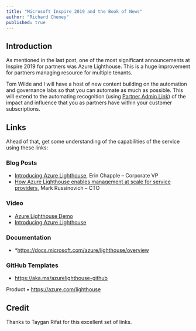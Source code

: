 ```yaml
---
title: "Microsoft Inspire 2019 and the Book of News"
author: "Richard Cheney"
published: true
---
```


## Introduction

As mentioned in the last post, one of the most significant announcements at Inspire 2019 for partners was Azure Lighthouse.  This is a huge improvement for partners managing resource for multiple tenants.

Tom Wilde and I will have a host of new content building on the automation and governance labs so that you can automate as much as possible. This will extend to the automating recognition (using [Partner Admin Link](https://aka.ms/partneradminlink)) of the impact and influence that you as partners have within your customer subscriptions.

## Links

Ahead of that, get some understanding of the capabilities of the service using these links:

### Blog Posts

* [Introducing Azure Lighthouse](https://azure.microsoft.com/blog/introducing-azure-lighthouse/), Erin Chapple – Corporate VP
* [How Azure Lighthouse enables management at scale for service providers](https://azure.microsoft.com/blog/how-azure-lighthouse-enables-management-at-scale-for-service-providers/), Mark Russinovich – CTO

### Video

* [Azure Lighthouse Demo](https://azure.microsoft.com/resources/videos/azure-lighthouse-demo-recording/)
* [Introducing Azure Lighthouse](https://www.youtube.com/watch?v=GotUkvE1_Ng)

### Documentation

* *<https://docs.microsoft.com/azure/lighthouse/overview>

### GitHub Templates

* <https://aka.ms/azurelighthouse-github>

Product
• <https://azure.com/lighthouse>

## Credit

Thanks to Taygan Rifat for this excellent set of links.

